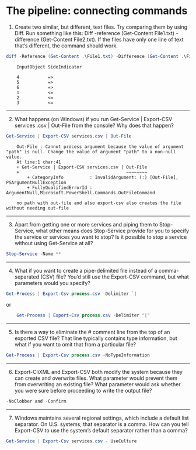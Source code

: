 # The pipeline: connecting commands

1) Create two similar, but different, text files. Try comparing them by using Diff. Run something like this: Diff -reference (Get-Content File1.txt) -difference (Get-Content File2.txt). If the files have only one line of text that’s different, the command should work.
```powershell
diff -Reference (Get-Content .\File1.txt) -Difference (Get-Content .\File2.txt)
```
```
    InputObject SideIndicator
    
    4           =>
    5           =>
    6           =>
    1           <=
    2           <=
    3           <=
```
----------

2) What happens (on Windows) if you run Get-Service | Export-CSV services .csv | Out-File from the console? Why does that happen?
```powershell
Get-Service | Export-CSV services.csv | Out-File
```
```
    Out-File : Cannot process argument because the value of argument "path" is null. Change the value of argument "path" to a non-null value.
    At line:1 char:41
    + Get-Service | Export-CSV services.csv | Out-File
    +                                         ~~~~~~~~
        + CategoryInfo          : InvalidArgument: (:) [Out-File], PSArgumentNullException
        + FullyQualifiedErrorId : ArgumentNull,Microsoft.PowerShell.Commands.OutFileCommand

    no path with out-file and also export-csv also creates the file without needing out-file
```
----------

3) Apart from getting one or more services and piping them to Stop-Service, what other means does Stop-Service provide for you to specify the service or services you want to stop? Is it possible to stop a service without using Get-Service at all?
```powershell
Stop-Service -Name **
```
----------

4) What if you want to create a pipe-delimited file instead of a comma-separated (CSV) file? You’d still use the Export-CSV command, but what parameters would you specify?
```powershell
Get-Process | Export-Csv process.csv -Delimiter `|
```
or
```powershell
    Get-Process | Export-Csv process.csv -Delimiter "|"
```
----------

5) Is there a way to eliminate the # comment line from the top of an exported CSV file? That line typically contains type information, but what if you want to omit that from a particular file?
```powershell
Get-Process | Export-Csv process.csv -NoTypeInformation
```
----------

6) Export-CliXML and Export-CSV both modify the system because they can create and overwrite files. What parameter would prevent them from overwriting an existing file? What parameter would ask whether you were sure before proceeding to write the output file?
```powershell
-NoClobber and -Confirm
```
----------

7) Windows maintains several regional settings, which include a default list separator. On U.S. systems, that separator is a comma. How can you tell Export-CSV to use the system’s default separator rather than a comma?
```powershell
Get-Service | Export-Csv services.csv - UseCulture
```